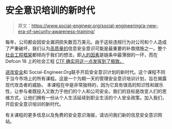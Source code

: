# 安全意识培训的新时代

> 原文：<https://www.social-engineer.org/social-engineering/a-new-era-of-security-awareness-training/>

每年，公司都会因安全漏洞损失数百万美元。由于这些违规行为对公司和个人造成了严重破坏，我们认为[高质量的](https://www.social-engineer.org/how-tos/how-to-prevent-social-engineering-attacks-chosing-the-right-security-auditor/)信息安全意识可能是最重要的补救措施之一。整个[社会工程框架](https://www.social-engineer.org/framework/)都倾向于我们的想法，即[人的因素](https://www.social-engineer.org/framework/general-discussion/social-engineering-defined/)是链条中最薄弱的一环，而在 Defcon 18 上的社会工程 [CTF 确实将这一点发挥到了极致。](https://www.social-engineer.org/blog/se-ctf-scoreboard/)

[进攻安全](https://www.offensive-security.com/)和 Social-Engineer.Org联手开启安全意识计划的新时代。这个课程不同于当今市场上的所有课程。这是一个为期一天的管理安全意识培训计划，旨在揭露现代攻击者的威胁。
 本课程在中是非常独特的，因为它具有很高的知识性和娱乐性，让参与者既投入又致力于他们的个人和公司安全。我们的目标是改变人们的思维方式，让他们拥有一份从个人生活延续到职业生活的个人安全政策。加入我们，开启安全意识培训的新时代。

有关课程的更多信息以及免费的安全意识海报，请访问我们新的信息安全意识网站。